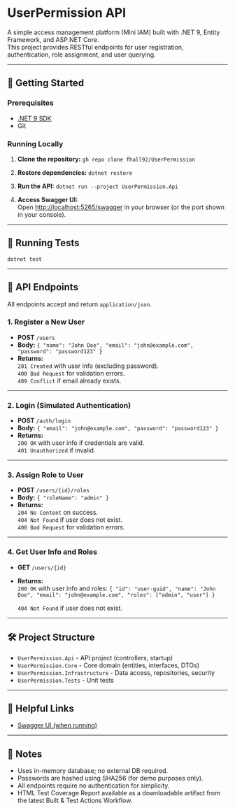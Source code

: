 # UserPermission API

A simple access management platform (Mini IAM) built with .NET 9, Entity Framework, and ASP.NET Core.  
This project provides RESTful endpoints for user registration, authentication, role assignment, and user querying.

---

## 🚀 Getting Started

### Prerequisites

- [.NET 9 SDK](https://dotnet.microsoft.com/download/dotnet/9.0)
- Git

### Running Locally

1. **Clone the repository:**
```gh repo clone fhall92/UserPermission```

2. **Restore dependencies:**
```dotnet restore```

3. **Run the API:**
```dotnet run --project UserPermission.Api```

4. **Access Swagger UI:**  
   Open [http://localhost:5265/swagger](http://localhost:5265/swagger) in your browser (or the port shown in your console).

---

## 🧪 Running Tests
```dotnet test```


---

## 📖 API Endpoints

All endpoints accept and return `application/json`.

### 1. **Register a New User**
- **POST** `/users`
- **Body:**
  ```{ "name": "John Doe", "email": "john@example.com", "password": "password123" }```
- **Returns:**  
  `201 Created` with user info (excluding password).  
  `400 Bad Request` for validation errors.  
  `409 Conflict` if email already exists.

---

### 2. **Login (Simulated Authentication)**
- **POST** `/auth/login`
- **Body:**
  ```{ "email": "john@example.com", "password": "password123" }```
- **Returns:**  
  `200 OK` with user info if credentials are valid.  
  `401 Unauthorized` if invalid.

---

### 3. **Assign Role to User**
- **POST** `/users/{id}/roles`
- **Body:**
  ```{ "roleName": "admin" }```
- **Returns:**  
  `204 No Content` on success.  
  `404 Not Found` if user does not exist.  
  `400 Bad Request` for validation errors.

---

### 4. **Get User Info and Roles**
- **GET** `/users/{id}`
- **Returns:**  
  `200 OK` with user info and roles:
  ```{ "id": "user-guid", "name": "John Doe", "email": "john@example.com", "roles": ["admin", "user"] }```

  `404 Not Found` if user does not exist.

---

## 🛠️ Project Structure

- `UserPermission.Api` - API project (controllers, startup)
- `UserPermission.Core` - Core domain (entities, interfaces, DTOs)
- `UserPermission.Infrastructure` - Data access, repositories, security
- `UserPermission.Tests` - Unit tests

---

## 🔗 Helpful Links

- [Swagger UI (when running)](http://localhost:5265/swagger)

---

## 📝 Notes

- Uses in-memory database; no external DB required.
- Passwords are hashed using SHA256 (for demo purposes only).
- All endpoints require no authentication for simplicity.
- HTML Test Coverage Report available as a downloadable artifact from the latest Built & Test Actions Workflow.
